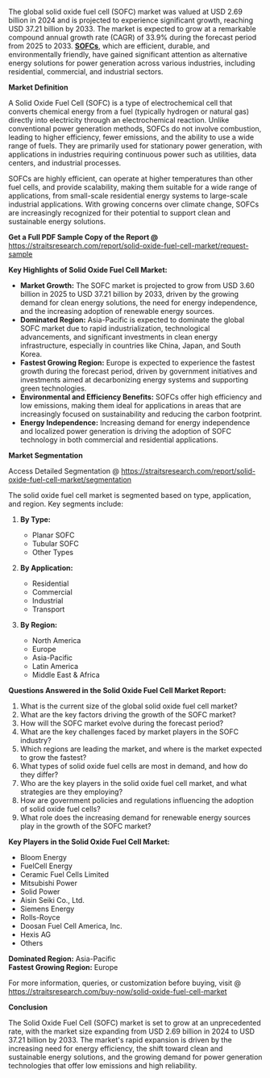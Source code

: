 <p data-start="124" data-end="673">The global solid oxide fuel cell (SOFC) market was valued at USD 2.69 billion in 2024 and is projected to experience significant growth, reaching USD 37.21 billion by 2033. The market is expected to grow at a remarkable compound annual growth rate (CAGR) of 33.9% during the forecast period from 2025 to 2033. <strong><a href="https://straitsresearch.com/report/solid-oxide-fuel-cell-market">SOFCs</a></strong>, which are efficient, durable, and environmentally friendly, have gained significant attention as alternative energy solutions for power generation across various industries, including residential, commercial, and industrial sectors.</p>
<p data-start="675" data-end="696"><strong data-start="675" data-end="696">Market Definition</strong></p>
<p data-start="698" data-end="1250">A Solid Oxide Fuel Cell (SOFC) is a type of electrochemical cell that converts chemical energy from a fuel (typically hydrogen or natural gas) directly into electricity through an electrochemical reaction. Unlike conventional power generation methods, SOFCs do not involve combustion, leading to higher efficiency, fewer emissions, and the ability to use a wide range of fuels. They are primarily used for stationary power generation, with applications in industries requiring continuous power such as utilities, data centers, and industrial processes.</p>
<p data-start="1252" data-end="1649">SOFCs are highly efficient, can operate at higher temperatures than other fuel cells, and provide scalability, making them suitable for a wide range of applications, from small-scale residential energy systems to large-scale industrial applications. With growing concerns over climate change, SOFCs are increasingly recognized for their potential to support clean and sustainable energy solutions.</p>
<p data-start="1651" data-end="1776"><strong data-start="1651" data-end="1697">Get a Full PDF Sample Copy of the Report @</strong> <a href="https://straitsresearch.com/report/solid-oxide-fuel-cell-market/request-sample" target="_new" rel="noopener" data-start="1698" data-end="1776">https://straitsresearch.com/report/solid-oxide-fuel-cell-market/request-sample</a></p>
<p data-start="1778" data-end="1829"><strong data-start="1778" data-end="1829">Key Highlights of Solid Oxide Fuel Cell Market:</strong></p>
<ul data-start="1831" data-end="3003">
<li data-start="1831" data-end="2096"><strong data-start="1833" data-end="1851">Market Growth:</strong> The SOFC market is projected to grow from USD 3.60 billion in 2025 to USD 37.21 billion by 2033, driven by the growing demand for clean energy solutions, the need for energy independence, and the increasing adoption of renewable energy sources.</li>
<li data-start="2097" data-end="2360"><strong data-start="2099" data-end="2120">Dominated Region:</strong> Asia-Pacific is expected to dominate the global SOFC market due to rapid industrialization, technological advancements, and significant investments in clean energy infrastructure, especially in countries like China, Japan, and South Korea.</li>
<li data-start="2361" data-end="2592"><strong data-start="2363" data-end="2390">Fastest Growing Region:</strong> Europe is expected to experience the fastest growth during the forecast period, driven by government initiatives and investments aimed at decarbonizing energy systems and supporting green technologies.</li>
<li data-start="2593" data-end="2811"><strong data-start="2595" data-end="2637">Environmental and Efficiency Benefits:</strong> SOFCs offer high efficiency and low emissions, making them ideal for applications in areas that are increasingly focused on sustainability and reducing the carbon footprint.</li>
<li data-start="2812" data-end="3003"><strong data-start="2814" data-end="2838">Energy Independence:</strong> Increasing demand for energy independence and localized power generation is driving the adoption of SOFC technology in both commercial and residential applications.</li>
</ul>
<p data-start="3005" data-end="3028"><strong data-start="3005" data-end="3028">Market Segmentation</strong></p>
<p data-start="3030" data-end="3137">Access Detailed Segmentation @ <a href="https://straitsresearch.com/report/solid-oxide-fuel-cell-market/segmentation" target="_new" rel="noopener" data-start="3061" data-end="3137">https://straitsresearch.com/report/solid-oxide-fuel-cell-market/segmentation</a></p>
<p data-start="3139" data-end="3246">The solid oxide fuel cell market is segmented based on type, application, and region. Key segments include:</p>
<ol data-start="3248" data-end="3516">
<li data-start="3248" data-end="3315">
<p data-start="3251" data-end="3263"><strong data-start="3251" data-end="3263">By Type:</strong></p>
<ul data-start="3267" data-end="3315">
<li data-start="3267" data-end="3280">Planar SOFC</li>
<li data-start="3284" data-end="3298">Tubular SOFC</li>
<li data-start="3302" data-end="3315">Other Types</li>
</ul>
</li>
<li data-start="3317" data-end="3403">
<p data-start="3320" data-end="3339"><strong data-start="3320" data-end="3339">By Application:</strong></p>
<ul data-start="3343" data-end="3403">
<li data-start="3343" data-end="3356">Residential</li>
<li data-start="3360" data-end="3372">Commercial</li>
<li data-start="3376" data-end="3388">Industrial</li>
<li data-start="3392" data-end="3403">Transport</li>
</ul>
</li>
<li data-start="3405" data-end="3516">
<p data-start="3408" data-end="3422"><strong data-start="3408" data-end="3422">By Region:</strong></p>
<ul data-start="3426" data-end="3516">
<li data-start="3426" data-end="3441">North America</li>
<li data-start="3445" data-end="3453">Europe</li>
<li data-start="3457" data-end="3471">Asia-Pacific</li>
<li data-start="3475" data-end="3490">Latin America</li>
<li data-start="3494" data-end="3516">Middle East &amp; Africa</li>
</ul>
</li>
</ol>
<p data-start="3518" data-end="3584"><strong data-start="3518" data-end="3584">Questions Answered in the Solid Oxide Fuel Cell Market Report:</strong></p>
<ol data-start="3586" data-end="4354">
<li data-start="3586" data-end="3657">What is the current size of the global solid oxide fuel cell market?</li>
<li data-start="3658" data-end="3724">What are the key factors driving the growth of the SOFC market?</li>
<li data-start="3725" data-end="3787">How will the SOFC market evolve during the forecast period?</li>
<li data-start="3788" data-end="3864">What are the key challenges faced by market players in the SOFC industry?</li>
<li data-start="3865" data-end="3959">Which regions are leading the market, and where is the market expected to grow the fastest?</li>
<li data-start="3960" data-end="4043">What types of solid oxide fuel cells are most in demand, and how do they differ?</li>
<li data-start="4044" data-end="4147">Who are the key players in the solid oxide fuel cell market, and what strategies are they employing?</li>
<li data-start="4148" data-end="4246">How are government policies and regulations influencing the adoption of solid oxide fuel cells?</li>
<li data-start="4247" data-end="4354">What role does the increasing demand for renewable energy sources play in the growth of the SOFC market?</li>
</ol>
<p data-start="4356" data-end="4408"><strong data-start="4356" data-end="4408">Key Players in the Solid Oxide Fuel Cell Market:</strong></p>
<ul data-start="4410" data-end="4612">
<li data-start="4410" data-end="4424">Bloom Energy</li>
<li data-start="4425" data-end="4442">FuelCell Energy</li>
<li data-start="4443" data-end="4471">Ceramic Fuel Cells Limited</li>
<li data-start="4472" data-end="4490">Mitsubishi Power</li>
<li data-start="4491" data-end="4504">Solid Power</li>
<li data-start="4505" data-end="4528">Aisin Seiki Co., Ltd.</li>
<li data-start="4529" data-end="4545">Siemens Energy</li>
<li data-start="4546" data-end="4559">Rolls-Royce</li>
<li data-start="4560" data-end="4592">Doosan Fuel Cell America, Inc.</li>
<li data-start="4593" data-end="4603">Hexis AG</li>
<li data-start="4604" data-end="4612">Others</li>
</ul>
<p data-start="4614" data-end="4685"><strong data-start="4614" data-end="4635">Dominated Region:</strong> Asia-Pacific<br data-start="4648" data-end="4651" /><strong data-start="4651" data-end="4678">Fastest Growing Region:</strong> Europe</p>
<p data-start="4687" data-end="4822">For more information, queries, or customization before buying, visit @ <a href="https://straitsresearch.com/buy-now/solid-oxide-fuel-cell-market" target="_new" rel="noopener" data-start="4758" data-end="4822">https://straitsresearch.com/buy-now/solid-oxide-fuel-cell-market</a></p>
<p data-start="4824" data-end="4838"><strong data-start="4824" data-end="4838">Conclusion</strong></p>
<p data-start="4840" data-end="5257">The Solid Oxide Fuel Cell (SOFC) market is set to grow at an unprecedented rate, with the market size expanding from USD 2.69 billion in 2024 to USD 37.21 billion by 2033. The market's rapid expansion is driven by the increasing need for energy efficiency, the shift toward clean and sustainable energy solutions, and the growing demand for power generation technologies that offer low emissions and high reliability.</p>
